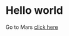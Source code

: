 # Hello world

Go to Mars <a href="https://accounts.binance.cc/vi/register?ref=17871789">click here</a>
